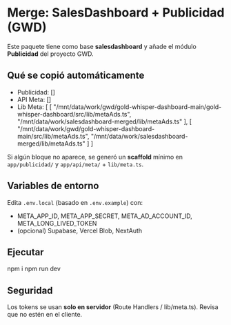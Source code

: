 # Merge: SalesDashboard + Publicidad (GWD)

Este paquete tiene como base **salesdashboard** y añade el módulo **Publicidad** del proyecto GWD.

## Qué se copió automáticamente
- Publicidad: []
- API Meta: []
- Lib Meta: [
  [
    "/mnt/data/work/gwd/gold-whisper-dashboard-main/gold-whisper-dashboard/src/lib/metaAds.ts",
    "/mnt/data/work/salesdashboard-merged/lib/metaAds.ts"
  ],
  [
    "/mnt/data/work/gwd/gold-whisper-dashboard-main/src/lib/metaAds.ts",
    "/mnt/data/work/salesdashboard-merged/lib/metaAds.ts"
  ]
]

Si algún bloque no aparece, se generó un **scaffold** mínimo en `app/publicidad/` y `app/api/meta/` + `lib/meta.ts`.

## Variables de entorno
Edita `.env.local` (basado en `.env.example`) con:
- META_APP_ID, META_APP_SECRET, META_AD_ACCOUNT_ID, META_LONG_LIVED_TOKEN
- (opcional) Supabase, Vercel Blob, NextAuth

## Ejecutar
npm i
npm run dev

## Seguridad
Los tokens se usan **solo en servidor** (Route Handlers / lib/meta.ts). Revisa que no estén en el cliente.
